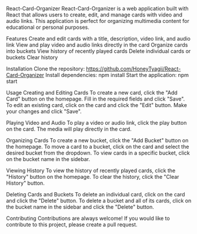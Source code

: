 React-Card-Organizer
React-Card-Organizer is a web application built with React that allows users to create, edit, and manage cards with video and audio links. This application is perfect for organizing multimedia content for educational or personal purposes.

Features
Create and edit cards with a title, description, video link, and audio link
View and play video and audio links directly in the card
Organize cards into buckets
View history of recently played cards
Delete individual cards or buckets
Clear history

Installation
Clone the repository: https://github.com/HoneyTyagii/React-Card-Organizer
Install dependencies: npm install
Start the application: npm start

Usage
Creating and Editing Cards
To create a new card, click the "Add Card" button on the homepage. Fill in the required fields and click "Save". To edit an existing card, click on the card and click the "Edit" button. Make your changes and click "Save".

Playing Video and Audio
To play a video or audio link, click the play button on the card. The media will play directly in the card.

Organizing Cards
To create a new bucket, click the "Add Bucket" button on the homepage. To move a card to a bucket, click on the card and select the desired bucket from the dropdown. To view cards in a specific bucket, click on the bucket name in the sidebar.

Viewing History
To view the history of recently played cards, click the "History" button on the homepage. To clear the history, click the "Clear History" button.

Deleting Cards and Buckets
To delete an individual card, click on the card and click the "Delete" button. To delete a bucket and all of its cards, click on the bucket name in the sidebar and click the "Delete" button.

Contributing
Contributions are always welcome! If you would like to contribute to this project, please create a pull request.
